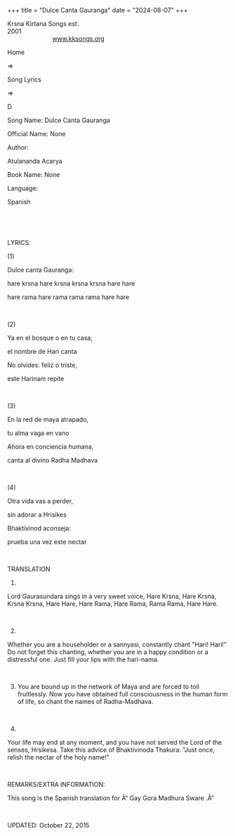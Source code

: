 +++ 
title = "Dulce Canta Gauranga"
date = "2024-08-07"
+++

Krsna Kirtana Songs est.
2001                                                                                                                                    
            
www.kksongs.org








Home
 
⇒
 
Song
Lyrics


⇒
 
D


Song
Name: Dulce Canta Gauranga


Official
Name: None


Author:

Atulananda Acarya


Book
Name: None


Language:

Spanish


 






















 


LYRICS:


(1)


Dulce
canta Gauranga:


hare
krsna hare krsna krsna krsna hare hare


hare
rama hare rama rama rama hare hare


 


(2)


Ya en
el bosque o en tu casa,


el
nombre de Hari canta


No
olvides: feliz o triste,


este
Harinam repite


 


(3)


En la
red de maya atrapado,


tu
alma vaga en vano


Ahora en
conciencia humana,


canta
al divino Radha Madhava


 


(4)


Otra
vida vas a perder,


sin
adorar a Hrisikes


Bhaktivinod
aconseja:


prueba
una vez este nectar


 


TRANSLATION


1)
Lord Gaurasundara sings in a very sweet voice, Hare Krsna, Hare Krsna, Krsna Krsna,
Hare Hare, Hare Rama, Hare Rama, Rama Rama, Hare Hare. 


 


2)
Whether you are a householder or a sannyasi, constantly chant "Hari!
Hari!" Do not forget this chanting, whether you are in a happy condition
or a distressful one. Just fill your lips with the hari-nama. 


 


3) You
are bound up in the network of Maya and are forced to toil fruitlessly. Now you
have obtained full consciousness in the human form of life, so chant the names
of Radha-Madhava. 


 


4)
Your life may end at any moment, and you have not served the Lord of the
senses, Hrsikesa. Take this advice of Bhaktivinoda Thakura: "Just once,
relish the nectar of the holy name!" 


 


REMARKS/EXTRA
INFORMATION:


This
song is the Spanish translation for Â“
Gay Gora Madhura Sware
.Â”


 


UPDATED:
 October 22, 2015